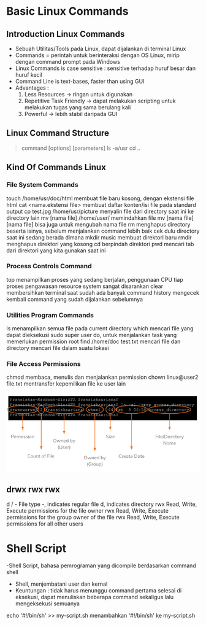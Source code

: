# Basic Linux Commands

## Introduction Linux Commands

- Sebuah Utilitas/Tools pada Linux, dapat dijalankan di terminal Linux
- Commands = perintah untuk berinteraksi dengan OS Linux, mirip dengan command prompt pada Windows
- Linux Commands is case sensitive : sensitive terhadap huruf besar dan huruf kecil
- Command Line is text-bases, faster than using GUI
- Advantages :
    1. Less Resources -> ringan untuk digunakan
    2. Repetitive Task Friendly -> dapat melakukan scripting untuk melakukan tugas yang sama berulang kali
    3. Powerful -> lebih stabil daripada GUI

## Linux Command Structure

> command [options] [parameters]
ls -a/usr
cd ..

## Kind Of Commands Linux

### File System Commands
touch /home/usr/doc/html
    membuat file baru kosong, dengan ekstensi file html 
    cat <nama.ekstensi file>
    membuat daftar konten/isi file pada standard output
cp test.jpg /home/usr/picture
    menyalin file dari directory saat ini ke directory lain
mv [nama file] /home/user/
    memindahkan file
mv [nama file] [nama file]
    bisa juga untuk mengubah nama file
rm
    menghapus directory beserta isinya, sebelum menjalankan command lebih baik cek dulu directory saat ini sedang berada dimana
mkdir music
    membuat direktori baru
rmdir
    menghapus direktori yang kosong
cd
    berpindah direktori
pwd
    mencari tab dari direktori yang kita gunakan saat ini

### Process Controls Command
top
    menampilkan proses yang sedang berjalan, penggunaan CPU tiap proses
    pengawasan resource system sangat disarankan
clear
    membersihkan terminal saat sudah ada banyak command
history
    mengecek kembali command yang sudah dijalankan sebelumnya

### Utilities Program Commands
ls
    menampilkan semua file pada current directory
which
    mencari file yang dapat dieksekusi
sudo
    super user do, untuk menjalankan task yang memerlukan permission root
find /home/doc test.txt
    mencari file dan directory
    mencari file dalam suatu lokasi

### File Access Permissions
chmod
    membaca, menulis dan menjalankan permission
chown linux@user2 file.txt
    mentransfer kepemilikan file ke user lain

![output1](./screenshots/output1.png)

## drwx rwx rwx

d / -   File type
        -, indicates regular file
        d, indicates directory
rwx     Read, Write, Execute permissions for the file owner
rwx     Read, Write, Execute permissions for the group owner of the file
rwx     Read, Write, Execute permissions for all other users


# Shell Script
-Shell Script, bahasa pemrograman yang dicompile berdasarkan command shell
- Shell, menjembatani user dan kernal
- Keuntungan : tidak harus menunggu command pertama selesai di eksekusi, dapat menuliskan beberapa command sekaligus lalu mengeksekusi semuanya

echo '#!/bin/sh' >> my-script.sh
menambahkan '#!/bin/sh' ke my-script.sh
